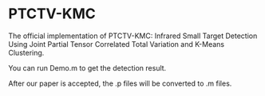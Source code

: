 # PTCTV-KMC
The official implementation of PTCTV-KMC: Infrared Small Target Detection Using Joint Partial Tensor Correlated Total Variation and K-Means Clustering.

You can run Demo.m to get the detection result. 

After our paper is accepted, the .p files will be converted to .m files.

